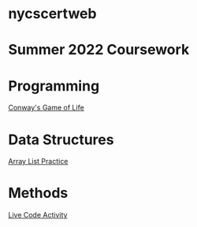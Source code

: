 # nycscertweb
# Summer 2022 Coursework




# Programming
[Conway's Game of Life](https://github.com/hunter-teacher-cert/cohort-3-summer-work-ehawkins18/blob/master/programming/3/Cgol.java)

# Data Structures
[Array List Practice](https://github.com/hunter-teacher-cert/cohort-3-summer-work-ehawkins18/blob/master/ds/arraylists/AlPractice.java)

# Methods
[Live Code Activity](https://github.com/hunter-teacher-cert/cohort-3-summer-work-ehawkins18/blob/master/methods/02_livecode_java.txt)



